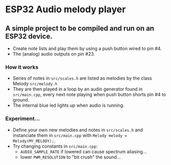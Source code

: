 # ESP32 Audio melody player

## A simple project to be compiled and run on an ESP32 device.

- Create note lists and play them by using a push button wired to pin #4.
- The (analog) audio outputs on pin #23.

### How it works

- Series of notes in `src/scales.h` are listed as melodies by the class Melody `src/melody.h`
- They are then played in a loop by an audio generator found in `src/main.cpp`, every next note playing when push button shorts pin #4 to ground.
- The internal blue led lights up when audio is running.

### Experiment...

- Define your own new melodies and notes in `src/scales.h` and instanciate them in `src/main.cpp` with `Melody melody = Melody(MY_MELODY);`.
- Try changing constants in `src/main.cpp`: 
  - `AUDIO_SAMPLE_RATE` if lowered can cause spectrum aliasing...
  - lower `PWM_RESOLUTION` to "bit crush" the sound...